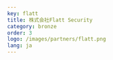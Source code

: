 ```yaml
---
key: flatt
title: 株式会社Flatt Security
category: bronze
order: 3
logo: /images/partners/flatt.png
lang: ja
---
```

